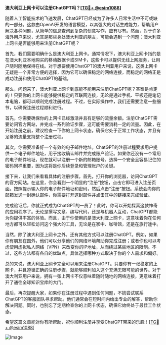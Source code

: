 **澳大利亞上网卡可以注册ChatGPT吗？[[TG💪+ @esim1088](https://t.me/s/esim1088)]**

随着人工智能技术的飞速发展，ChatGPT已经成为了许多人日常生活中不可或缺的一部分。这款由OpenAI开发的语言模型，以其强大的对话生成能力，帮助用户解决各种问题，从简单的信息查询到复杂的创意写作，应有尽有。然而，对于许多海外用户来说，尤其是那些身处澳大利亚的朋友，可能会遇到一个问题：澳大利亚上网卡是否能够用来注册ChatGPT呢？

首先，我们需要明确什么是澳大利亚上网卡。通常情况下，澳大利亚上网卡指的是在澳大利亚本地购买的移动数据卡或SIM卡，这些卡可以提供无线上网服务，让用户随时随地保持在线。对于想要使用ChatGPT的澳大利亚用户来说，这类上网卡无疑是一个非常方便的选择，因为它可以确保稳定的网络连接，而稳定的网络正是成功注册和使用ChatGPT的基础。

那么，问题来了，澳大利亚上网卡到底能不能用来注册ChatGPT呢？答案是肯定的！只要你的上网卡能够提供稳定的互联网连接，无论是通过手机、平板还是笔记本电脑，都可以顺利完成注册过程。不过，在实际操作中，我们还需要注意一些细节，以确保注册过程顺利进行。

首先，你需要确保你的上网卡已经激活并且有足够的流量余额。注册ChatGPT需要访问官方网站，并完成一系列验证步骤，这可能需要消耗一定的流量。因此，在开始注册之前，建议检查一下你的上网卡状态，确保它处于正常工作状态，并且有足够的流量支持整个注册过程。

其次，你需要准备好一个有效的电子邮件地址。ChatGPT的注册过程要求用户提供一个电子邮件地址，用于接收确认邮件并完成账户验证。如果你还没有一个常用的电子邮件地址，现在就可以注册一个新的邮箱账号。选择一个安全且容易记住的密码同样重要，因为这将是你后续登录和管理账户的关键。

接下来，让我们来看看具体的注册步骤。首先，打开你的浏览器，访问ChatGPT的官方网站。在这里，你会看到一个明显的“注册”按钮，点击它即可进入注册页面。按照提示输入你的电子邮件地址和密码，然后点击“注册”按钮。系统会向你的邮箱发送一封确认邮件，你需要打开这封邮件并点击其中的链接来完成验证。

完成验证后，你就正式成为ChatGPT的一员了！此时，你可以开始探索这款神奇的应用程序了。无论是撰写文章、编写代码，还是与机器人互动，ChatGPT都能为你提供丰富的体验。而且，由于你使用的是澳大利亚上网卡，这意味着你在任何地方都可以轻松访问这个强大的工具，无论是在家中、咖啡馆，还是在旅行途中。

当然，除了澳大利亚上网卡之外，还有其他方式可以注册ChatGPT。例如，如果你有朋友在国外，他们可以分享他们的网络环境帮助你完成注册；或者你也可以考虑使用虚拟私人网络（VPN）来改变你的IP地址，从而绕过某些地区的限制。不过，这些方法都有各自的优缺点，具体选择哪种方式取决于你的个人需求和偏好。

总的来说，澳大利亚上网卡完全可以用来注册ChatGPT。只要你有一张稳定的上网卡，并且遵循正确的注册步骤，就能够顺利加入这个充满无限可能的世界。对于澳大利亚用户来说，拥有一张上网卡不仅意味着随时随地的网络连接，更意味着打开了通往全球知识宝库的大门。

最后，再次提醒大家，如果你在注册过程中遇到任何问题，不妨尝试联系ChatGPT的客服团队寻求帮助。他们通常会在短时间内给出专业的解答，帮助你解决问题。同时，也别忘了定期检查你的上网卡状态，确保它始终处于最佳工作状态。

希望这篇文章能对你有所帮助，祝你顺利注册并享受ChatGPT带来的乐趣！[[TG💪+ @esim1088](https://t.me/s/esim1088)] 

![Image](https://i.postimg.cc/4NQfJmqS/Snipaste-2025-05-13-00-14-12.png)